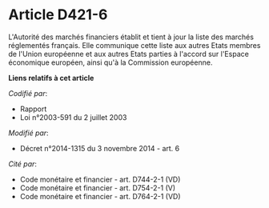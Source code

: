 # Article D421-6

L'Autorité des marchés financiers établit et tient à jour la liste des marchés réglementés français. Elle communique cette
liste aux autres Etats membres de l'Union européenne et aux autres Etats parties à l'accord sur l'Espace économique européen,
ainsi qu'à la Commission européenne.

**Liens relatifs à cet article**

_Codifié par_:

  - Rapport
  - Loi n°2003-591 du 2 juillet 2003

_Modifié par_:

  - Décret n°2014-1315 du 3 novembre 2014 - art. 6

_Cité par_:

  - Code monétaire et financier - art. D744-2-1 (VD)
  - Code monétaire et financier - art. D754-2-1 (V)
  - Code monétaire et financier - art. D764-2-1 (VD)
